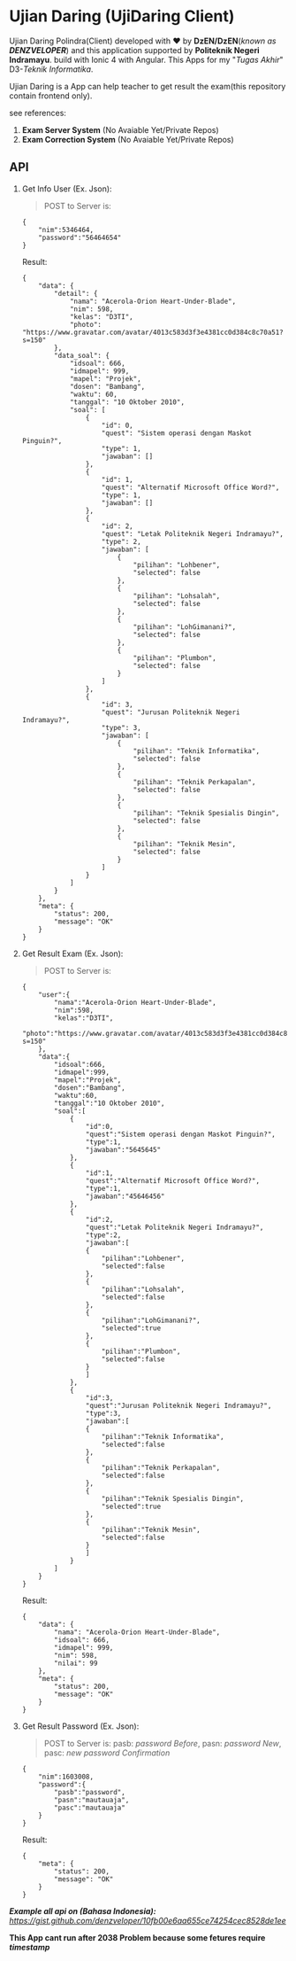 # Ujian Daring (UjiDaring Client)

Ujian Daring Polindra(Client) developed with ❤ by **DzEN/DzEN**(*known as **DENZVELOPER***) and this application supported by **Politeknik Negeri Indramayu**. build with Ionic 4 with Angular. This Apps for my "*Tugas Akhir*" D3-*Teknik Informatika*.

Ujian Daring is a App can help teacher to get result the exam(this repository contain frontend only).

see references:
1. **Exam Server System** (No Avaiable Yet/Private Repos)
2. **Exam Correction System** (No Avaiable Yet/Private Repos)

## API
1. Get Info User (Ex. Json):
    > POST to Server is: 
    ~~~~
    {
        "nim":5346464,
        "password":"56464654"
    }
    ~~~~
    Result:
    ~~~~
    {
        "data": {
            "detail": {
                "nama": "Acerola-Orion Heart-Under-Blade",
                "nim": 598,
                "kelas": "D3TI",
                "photo": "https://www.gravatar.com/avatar/4013c583d3f3e4381cc0d384c8c70a51?s=150"
            },
            "data_soal": {
                "idsoal": 666,
                "idmapel": 999,
                "mapel": "Projek",
                "dosen": "Bambang",
                "waktu": 60,
                "tanggal": "10 Oktober 2010",
                "soal": [
                    {
                        "id": 0,
                        "quest": "Sistem operasi dengan Maskot Pinguin?",
                        "type": 1,
                        "jawaban": []
                    },
                    {
                        "id": 1,
                        "quest": "Alternatif Microsoft Office Word?",
                        "type": 1,
                        "jawaban": []
                    },
                    {
                        "id": 2,
                        "quest": "Letak Politeknik Negeri Indramayu?",
                        "type": 2,
                        "jawaban": [
                            {
                                "pilihan": "Lohbener",
                                "selected": false
                            },
                            {
                                "pilihan": "Lohsalah",
                                "selected": false
                            },
                            {
                                "pilihan": "LohGimanani?",
                                "selected": false
                            },
                            {
                                "pilihan": "Plumbon",
                                "selected": false
                            }
                        ]
                    },
                    {
                        "id": 3,
                        "quest": "Jurusan Politeknik Negeri Indramayu?",
                        "type": 3,
                        "jawaban": [
                            {
                                "pilihan": "Teknik Informatika",
                                "selected": false
                            },
                            {
                                "pilihan": "Teknik Perkapalan",
                                "selected": false
                            },
                            {
                                "pilihan": "Teknik Spesialis Dingin",
                                "selected": false
                            },
                            {
                                "pilihan": "Teknik Mesin",
                                "selected": false
                            }
                        ]
                    }
                ]
            }
        },
        "meta": {
            "status": 200,
            "message": "OK"
        }
    }
    ~~~~

2. Get Result Exam (Ex. Json):
    > POST to Server is: 
    ~~~~
    {
        "user":{
            "nama":"Acerola-Orion Heart-Under-Blade",
            "nim":598,
            "kelas":"D3TI",
            "photo":"https://www.gravatar.com/avatar/4013c583d3f3e4381cc0d384c8c70a51?s=150"
        },
        "data":{
            "idsoal":666,
            "idmapel":999,
            "mapel":"Projek",
            "dosen":"Bambang",
            "waktu":60,
            "tanggal":"10 Oktober 2010",
            "soal":[
                {
                    "id":0,
                    "quest":"Sistem operasi dengan Maskot Pinguin?",
                    "type":1,
                    "jawaban":"5645645"
                },
                {
                    "id":1,
                    "quest":"Alternatif Microsoft Office Word?",
                    "type":1,
                    "jawaban":"45646456"
                },
                {
                    "id":2,
                    "quest":"Letak Politeknik Negeri Indramayu?",
                    "type":2,
                    "jawaban":[
                    {
                        "pilihan":"Lohbener",
                        "selected":false
                    },
                    {
                        "pilihan":"Lohsalah",
                        "selected":false
                    },
                    {
                        "pilihan":"LohGimanani?",
                        "selected":true
                    },
                    {
                        "pilihan":"Plumbon",
                        "selected":false
                    }
                    ]
                },
                {
                    "id":3,
                    "quest":"Jurusan Politeknik Negeri Indramayu?",
                    "type":3,
                    "jawaban":[
                    {
                        "pilihan":"Teknik Informatika",
                        "selected":false
                    },
                    {
                        "pilihan":"Teknik Perkapalan",
                        "selected":false
                    },
                    {
                        "pilihan":"Teknik Spesialis Dingin",
                        "selected":true
                    },
                    {
                        "pilihan":"Teknik Mesin",
                        "selected":false
                    }
                    ]
                }
            ]
        }
    }
    ~~~~
    Result:
    ~~~~
    {
        "data": {
            "nama": "Acerola-Orion Heart-Under-Blade",
            "idsoal": 666,
            "idmapel": 999,
            "nim": 598,
            "nilai": 99
        },
        "meta": {
            "status": 200,
            "message": "OK"
        }
    }
    ~~~~

3. Get Result Password (Ex. Json):
    > POST to Server is: 
    pasb: *password Before*, pasn: *password New*, pasc: *new password Confirmation*
    ~~~~
    {
        "nim":1603008,
        "password":{
            "pasb":"password",
            "pasn":"mautauaja",
            "pasc":"mautauaja"
        }
    }
    ~~~~
    Result:
    ~~~~
    {
        "meta": {
            "status": 200,
            "message": "OK"
        }
    }
    ~~~~

__*Example all api on (Bahasa Indonesia):*__
*https://gist.github.com/denzveloper/10fb00e6aa655ce74254cec8528de1ee*


**This App cant run after 2038 Problem because some fetures require *timestamp***
